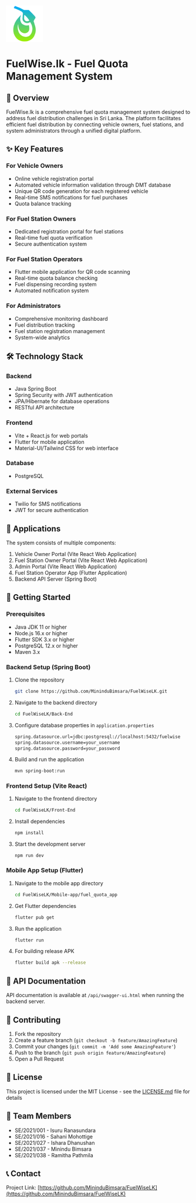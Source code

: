 <img src="https://github.com/MininduBimsara/FuelWiseLK/blob/main/Front-End/public/website_logo.svg" alt="Alt Text" height="100">

# FuelWise.lk - Fuel Quota Management System

## 🚀 Overview
FuelWise.lk is a comprehensive fuel quota management system designed to address fuel distribution challenges in Sri Lanka. The platform facilitates efficient fuel distribution by connecting vehicle owners, fuel stations, and system administrators through a unified digital platform.

## ✨ Key Features

### For Vehicle Owners
- Online vehicle registration portal
- Automated vehicle information validation through DMT database
- Unique QR code generation for each registered vehicle
- Real-time SMS notifications for fuel purchases
- Quota balance tracking

### For Fuel Station Owners
- Dedicated registration portal for fuel stations
- Real-time fuel quota verification
- Secure authentication system

### For Fuel Station Operators
- Flutter mobile application for QR code scanning
- Real-time quota balance checking
- Fuel dispensing recording system
- Automated notification system

### For Administrators
- Comprehensive monitoring dashboard
- Fuel distribution tracking
- Fuel station registration management
- System-wide analytics

## 🛠 Technology Stack

### Backend
- Java Spring Boot
- Spring Security with JWT authentication
- JPA/Hibernate for database operations
- RESTful API architecture

### Frontend
- Vite + React.js for web portals
- Flutter for mobile application
- Material-UI/Tailwind CSS for web interface

### Database
- PostgreSQL

### External Services
- Twilio for SMS notifications
- JWT for secure authentication

## 📱 Applications

The system consists of multiple components:
1. Vehicle Owner Portal (Vite React Web Application)
2. Fuel Station Owner Portal (Vite React Web Application)
3. Admin Portal (Vite React Web Application)
4. Fuel Station Operator App (Flutter Application)
5. Backend API Server (Spring Boot)

## 🚀 Getting Started

### Prerequisites
- Java JDK 11 or higher
- Node.js 16.x or higher
- Flutter SDK 3.x or higher
- PostgreSQL 12.x or higher
- Maven 3.x

### Backend Setup (Spring Boot)
1. Clone the repository
   ```bash
   git clone https://github.com/MininduBimsara/FuelWiseLK.git
   ```

2. Navigate to the backend directory
   ```bash
   cd FuelWiseLK/Back-End
   ```

3. Configure database properties in `application.properties`
   ```properties
   spring.datasource.url=jdbc:postgresql://localhost:5432/fuelwise
   spring.datasource.username=your_username
   spring.datasource.password=your_password
   ```

4. Build and run the application
   ```bash
   mvn spring-boot:run
   ```

### Frontend Setup (Vite React)
1. Navigate to the frontend directory
   ```bash
   cd FuelWiseLK/Front-End
   ```

2. Install dependencies
   ```bash
   npm install
   ```

3. Start the development server
   ```bash
   npm run dev
   ```

### Mobile App Setup (Flutter)
1. Navigate to the mobile app directory
   ```bash
   cd FuelWiseLK/Mobile-app/fuel_quota_app
   ```

2. Get Flutter dependencies
   ```bash
   flutter pub get
   ```

3. Run the application
   ```bash
   flutter run
   ```

4. For building release APK
   ```bash
   flutter build apk --release
   ```

## 📝 API Documentation
API documentation is available at `/api/swagger-ui.html` when running the backend server.

## 🤝 Contributing
1. Fork the repository
2. Create a feature branch (`git checkout -b feature/AmazingFeature`)
3. Commit your changes (`git commit -m 'Add some AmazingFeature'`)
4. Push to the branch (`git push origin feature/AmazingFeature`)
5. Open a Pull Request

## 📜 License
This project is licensed under the MIT License - see the [LICENSE.md](LICENSE.md) file for details

## 👥 Team Members
- SE/2021/001 - Isuru Ranasundara
- SE/2021/016 - Sahani Mohottige
- SE/2021/027 - Ishara Dhanushan
- SE/2021/037 - Minindu Bimsara
- SE/2021/038 - Ramitha Pathmila

## 📞 Contact
Project Link: [https://github.com/MininduBimsara/FuelWiseLK](https://github.com/MininduBimsara/FuelWiseLK)
